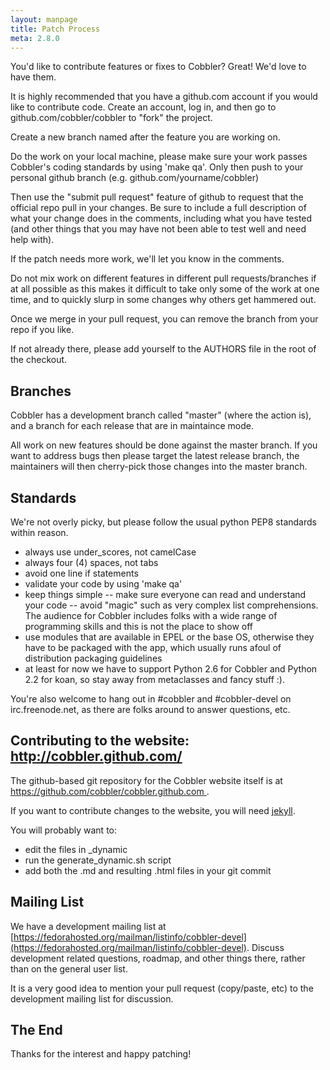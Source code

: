 ```yaml
---
layout: manpage
title: Patch Process
meta: 2.8.0
---
```


You'd like to contribute features or fixes to Cobbler? Great! We'd
love to have them.

It is highly recommended that you have a github.com account if you would
like to contribute code.   Create an account, log in, and then go
to github.com/cobbler/cobbler to "fork" the project.

Create a new branch named after the feature you are working on.

Do the work on your local machine, please make sure your work passes Cobbler's
coding standards by using 'make qa'. Only then push to your personal github
branch (e.g. github.com/yourname/cobbler)

Then use the "submit pull request" feature of github to request that
the official repo pull in your changes.  Be sure to include a full
description of what your change does in the comments, including
what you have tested (and other things that you may have not been
able to test well and need help with).

If the patch needs more work, we'll let you know in the comments.

Do not mix work on different features in different pull requests/branches if at
all possible as this makes it difficult to take only some of the work at
one time, and to quickly slurp in some changes why others get hammered out.

Once we merge in your pull request, you can remove the branch from your repo if you
like.

If not already there, please add yourself to the AUTHORS file in the root of the checkout.

## Branches

Cobbler has a development branch called "master" (where the action is),
and a branch for each release that are in maintaince mode.

All work on new features should be done against the master branch.
If you want to address bugs then please target the latest release branch,
the maintainers will then cherry-pick those changes into the master branch.

## Standards

We're not overly picky, but please follow the usual python PEP8 standards
within reason.

-   always use under\_scores, not camelCase
-   always four (4) spaces, not tabs
-   avoid one line if statements
-   validate your code by using 'make qa'
-   keep things simple -- make sure everyone can read and     understand your code -- avoid "magic" such as very
    complex list comprehensions.   The audience for Cobbler     includes folks with a wide range of programming skills and
    this is not the place to show off
-   use modules that are available in EPEL or the base OS, otherwise they have to be packaged with the app, which usually runs afoul of distribution packaging guidelines
-   at least for now we have to support Python 2.6 for Cobbler and
    Python 2.2 for koan, so stay away from metaclasses and fancy stuff
    :).

You're also welcome to hang out in \#cobbler and
\#cobbler-devel on irc.freenode.net, as there are folks around to
answer questions, etc.

## Contributing to the website: http://cobbler.github.com/

The github-based git repository for the Cobbler website itself is at [ https://github.com/cobbler/cobbler.github.com ]( https://github.com/cobbler/cobbler.github.com ).

If you want to contribute changes to the website, you will need [jekyll](http://jekyllrb.com).

You will probably want to:

-   edit the files in _dynamic
-   run the generate_dynamic.sh script
-   add both the .md and resulting .html files in your git commit

## Mailing List

We have a development mailing list at [https://fedorahosted.org/mailman/listinfo/cobbler-devel](https://fedorahosted.org/mailman/listinfo/cobbler-devel).  Discuss development related questions,
roadmap, and other things there, rather than on the general user list.

It is a very good idea to mention your pull request (copy/paste, etc) to the development mailing
list for discussion.

## The End

Thanks for the interest and happy patching!
